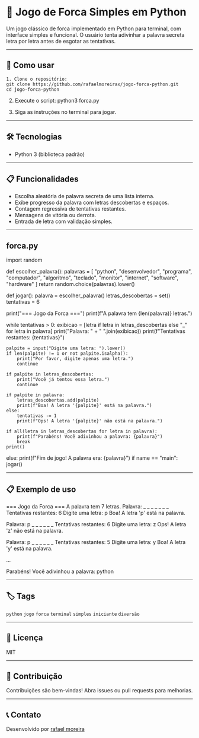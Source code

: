 # 🧩 Jogo de Forca Simples em Python

Um jogo clássico de forca implementado em Python para terminal, com interface simples e funcional. O usuário tenta adivinhar a palavra secreta letra por letra antes de esgotar as tentativas.

---

## 🚀 Como usar
```
1. Clone o repositório:
git clone https://github.com/rafaelmoreirax/jogo-forca-python.git
cd jogo-forca-python
```

2. Execute o script:
python3 forca.py


3. Siga as instruções no terminal para jogar.

---

## 🛠️ Tecnologias

- Python 3 (biblioteca padrão)

---

## 📋 Funcionalidades

- Escolha aleatória de palavra secreta de uma lista interna.
- Exibe progresso da palavra com letras descobertas e espaços.
- Contagem regressiva de tentativas restantes.
- Mensagens de vitória ou derrota.
- Entrada de letra com validação simples.

---

## forca.py
import random

def escolher_palavra():
palavras = [
"python", "desenvolvedor", "programa", "computador", "algoritmo",
"teclado", "monitor", "internet", "software", "hardware"
]
return random.choice(palavras).lower()

def jogar():
palavra = escolher_palavra()
letras_descobertas = set()
tentativas = 6

print("=== Jogo da Forca ===")
print(f"A palavra tem {len(palavra)} letras.")

while tentativas > 0:
    exibicao = [letra if letra in letras_descobertas else "_" for letra in palavra]
    print("Palavra: " + " ".join(exibicao))
    print(f"Tentativas restantes: {tentativas}")

    palpite = input("Digite uma letra: ").lower()
    if len(palpite) != 1 or not palpite.isalpha():
        print("Por favor, digite apenas uma letra.")
        continue

    if palpite in letras_descobertas:
        print("Você já tentou essa letra.")
        continue

    if palpite in palavra:
        letras_descobertas.add(palpite)
        print(f"Boa! A letra '{palpite}' está na palavra.")
    else:
        tentativas -= 1
        print(f"Ops! A letra '{palpite}' não está na palavra.")

    if all(letra in letras_descobertas for letra in palavra):
        print(f"Parabéns! Você adivinhou a palavra: {palavra}")
        break
    print()

else:
    print(f"Fim de jogo! A palavra era: {palavra}")
if name == "main":
jogar()


---

## 📋 Exemplo de uso
=== Jogo da Forca ===
A palavra tem 7 letras.
Palavra: _ _ _ _ _ _ _
Tentativas restantes: 6
Digite uma letra: p
Boa! A letra 'p' está na palavra.

Palavra: p _ _ _ _ _ _
Tentativas restantes: 6
Digite uma letra: z
Ops! A letra 'z' não está na palavra.

Palavra: p _ _ _ _ _ _
Tentativas restantes: 5
Digite uma letra: y
Boa! A letra 'y' está na palavra.

...

Parabéns! Você adivinhou a palavra: python

---

## 🏷️ Tags

`python` `jogo` `forca` `terminal` `simples` `iniciante` `diversão`

---

## 📜 Licença

MIT

---

## 🤝 Contribuição

Contribuições são bem-vindas! Abra issues ou pull requests para melhorias.

---

## 📞 Contato

Desenvolvido por [rafael moreira](https://github.com/rafaelmoreirax)

